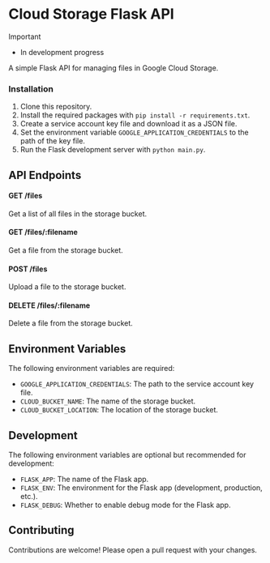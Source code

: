 # Cloud Storage Flask API

> [!IMPORTANT]
>
> - In development progress

A simple Flask API for managing files in Google Cloud Storage.

### Installation

1. Clone this repository.
2. Install the required packages with `pip install -r requirements.txt`.
3. Create a service account key file and download it as a JSON file.
4. Set the environment variable `GOOGLE_APPLICATION_CREDENTIALS` to the path of the key file.
5. Run the Flask development server with `python main.py`.

## API Endpoints

#### GET /files

Get a list of all files in the storage bucket.

#### GET /files/:filename

Get a file from the storage bucket.

#### POST /files

Upload a file to the storage bucket.

#### DELETE /files/:filename

Delete a file from the storage bucket.

## Environment Variables

The following environment variables are required:

* `GOOGLE_APPLICATION_CREDENTIALS`: The path to the service account key file.
* `CLOUD_BUCKET_NAME`: The name of the storage bucket.
* `CLOUD_BUCKET_LOCATION`: The location of the storage bucket.

## Development

The following environment variables are optional but recommended for development:

* `FLASK_APP`: The name of the Flask app.
* `FLASK_ENV`: The environment for the Flask app (development, production, etc.).
* `FLASK_DEBUG`: Whether to enable debug mode for the Flask app.

## Contributing

Contributions are welcome! Please open a pull request with your changes.

